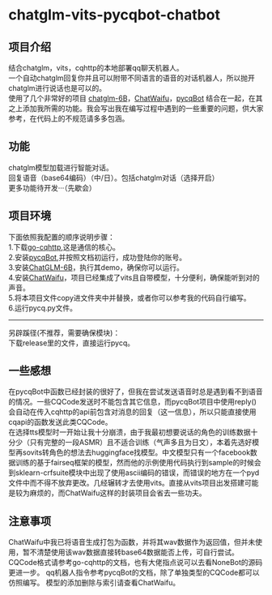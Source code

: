 # chatglm-vits-pycqbot-chatbot

## 项目介绍
  结合chatglm，vits，cqhttp的本地部署qq聊天机器人。<br>
  一个自动chatglm回复你并且可以附带不同语言的语音的对话机器人，所以抛开chatglm进行说话也是可以的。<br>
  使用了几个非常好的项目 [chatglm-6B](https://github.com/THUDM/ChatGLM-6B)，[ChatWaifu](https://github.com/cjyaddone/ChatWaifu)，[pycqBot](https://github.com/FengLiuFeseliud/pycqBot) 结合在一起，在其之上添加我所需的功能。我会写出我在编写过程中遇到的一些重要的问题，供大家参考，在代码上的不规范请多多包涵。
  
## 功能
  chatglm模型加载进行智能对话。<br>
  回复语音（base64编码）（中/日）。包括chatglm对话（选择开启）<br>
  更多功能待开发···（先歇会）
  
## 项目环境
  下面依照我配置的顺序说明步骤：<br>
  1.下载[go-cqhttp](https://github.com/Mrs4s/go-cqhttp),这是通信的核心。<br>
  2.安装[pycqBot](https://github.com/FengLiuFeseliud/pycqBot),并按照文档初运行，成功登陆你的账号。<br>
  3.安装[ChatGLM-6B](https://github.com/THUDM/ChatGLM-6B)，执行其demo，确保你可以运行。<br>
  4.安装[ChatWaifu](https://github.com/cjyaddone/ChatWaifu)，项目已经集成了vits且自带模型，十分便利，确保能听到对的声音。<br>
  5.将本项目文件copy进文件夹中并替换，或者你可以参考我的代码自行编写。<br>
  6.运行pycq.py文件。<br>
  ___
  另辟蹊径(不推荐，需要确保模块)：<br>
  下载release里的文件，直接运行pycq。<br>
  
## 一些感想
  在pycqBot中函数已经封装的很好了，但我在尝试发送语音时总是遇到看不到语音的情况。一些CQCode发送时不能包含其它信息，而pycqBot项目中使用reply()会自动在传入cqhttp的api前包含对消息的回复（这一信息），所以只能直接使用cqapi的函数发送此类CQCode。<br>
  在选择tts模型时一开始让我十分崩溃，由于我最初想要说话的角色的训练数据十分少（只有完整的一段ASMR）且不适合训练（气声多且为日文），本着先选好模型再sovits转角色的想法去huggingface找模型。中文模型只有一个facebook数据训练的基于fairseq框架的模型，然而他的示例使用代码执行到sample的时候会到sklearn-crfsuite模块中出现了使用ascii编码的错误，而错误的地方在一个pyd文件中而不得不放弃更改。几经辗转才去使用vits。直接从vits项目出发搭建可能是较为麻烦的，而ChatWaifu这样的封装项目会省去一些功夫。

## 注意事项
  ChatWaifu中我已将语音生成打包为函数，并将其wav数据作为返回值，但并未使用，暂不清楚使用该wav数据直接转base64数据能否上传，可自行尝试。
  CQCode格式请参考go-cqhttp的文档，也有大佬指点说可以去看NoneBot的源码更进一步。
  qq机器人指令参考pycqBot的文档，除了单独类型的CQCode都可以仿照编写。
  模型的添加删除与索引请查看ChatWaifu。
  
  
  

